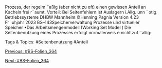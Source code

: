 Prozess, der regelm ¨aßig (aber nicht zu oft) einen gewissen Anteil an Kacheln frei r¨aumt.
Vorteil: Bei Seitenfehlern ist Auslagern i.Allg. unn ¨otig.
Betriebssysteme DHBW Mannheim ©Henning Pagnia Version 4.23 Fr¨uhjahr 2023 BS–143Speicherverwaltung Prozesse und virtueller Speicher
•Das Arbeitsmengenmodell (Working Set Model )
Die Seitenbenutzung eines Prozesses erfolgt normalerweis e nicht zuf ¨allig:

   Tags & Topics:
   #Seitenbenutzung
   #Anteil

[Previous: #BS-Folien_364](BS-Folien_364.md)

[Next: #BS-Folien_364](BS-Folien_364.md)